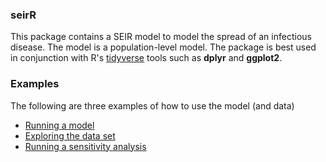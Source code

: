 ### seirR
This package contains a SEIR model to model the spread of an infectious disease. The model is a population-level model. The package is best used in conjunction with R's [tidyverse](https://www.tidyverse.org) tools such as **dplyr** and **ggplot2**.

### Examples
The following are three examples of how to use the model (and data)

- [Running a model](
https://github.com/JimDuggan/aimsir17/tree/master/data-raw/Examples/01%20Loading%20Dataset)
- [Exploring the data set](
https://github.com/JimDuggan/aimsir17/tree/master/data-raw/Examples/02%20Storm%20Ophelia)
- [Running a sensitivity analysis](
https://github.com/JimDuggan/aimsir17/tree/master/data-raw/Examples/03%20Rainfall%20Summary)
